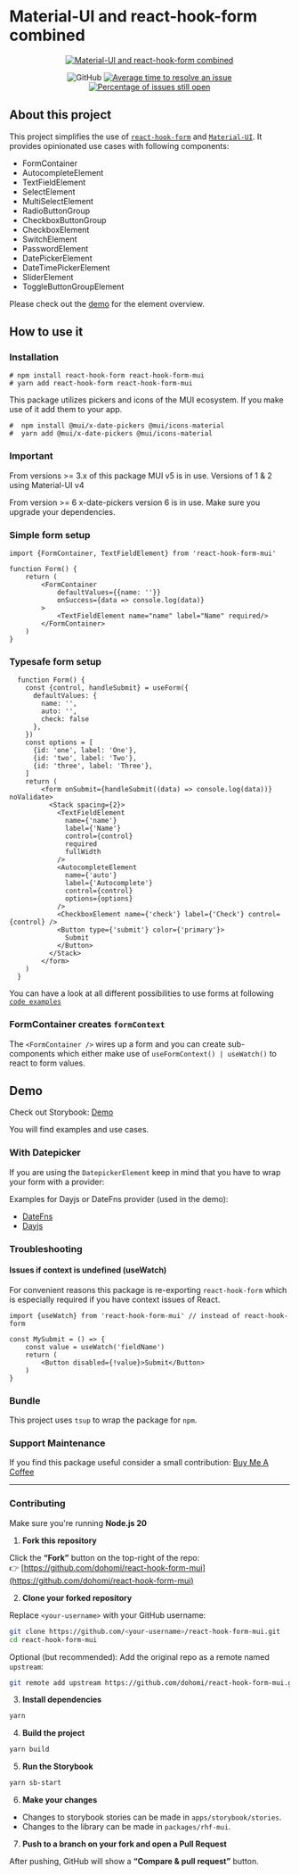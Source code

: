 # Material-UI and react-hook-form combined

<div align="center">
  <a href="https://react-hook-form-material-ui.vercel.app/" rel="noopener" target="_blank">
    <img src="./rhf-mui.png" alt="Material-UI and react-hook-form combined" />
  </a>
</div>

<div align="center">

![GitHub](https://img.shields.io/github/license/dohomi/react-hook-form-mui)
[![Average time to resolve an issue](http://isitmaintained.com/badge/resolution/dohomi/react-hook-form-mui.svg)](http://isitmaintained.com/project/dohomi/react-hook-form-mui 'Average time to resolve an issue')
[![Percentage of issues still open](http://isitmaintained.com/badge/open/dohomi/react-hook-form-mui.svg)](http://isitmaintained.com/project/dohomi/react-hook-form-mui 'Percentage of issues still open')

</div>

## About this project

This project simplifies the use of [`react-hook-form`](https://github.com/react-hook-form/react-hook-form)
and [`Material-UI`](https://github.com/mui/material-ui). It provides opinionated use cases with following
components:

* FormContainer
* AutocompleteElement
* TextFieldElement
* SelectElement
* MultiSelectElement
* RadioButtonGroup
* CheckboxButtonGroup
* CheckboxElement
* SwitchElement
* PasswordElement
* DatePickerElement
* DateTimePickerElement
* SliderElement
* ToggleButtonGroupElement

Please check out the [demo](https://react-hook-form-material-ui.vercel.app/) for the element overview.

## How to use it

### Installation

```console
# npm install react-hook-form react-hook-form-mui
# yarn add react-hook-form react-hook-form-mui
```

This package utilizes pickers and icons of the MUI ecosystem. If you make use of it add them to your app.

```console
#  npm install @mui/x-date-pickers @mui/icons-material
#  yarn add @mui/x-date-pickers @mui/icons-material
```

### Important

From versions >= 3.x of this package MUI v5 is in use. Versions of 1 & 2 using Material-UI v4

From version >= 6 x-date-pickers version 6 is in use. Make sure you upgrade your dependencies.

### Simple form setup

```tsx
import {FormContainer, TextFieldElement} from 'react-hook-form-mui'

function Form() {
    return (
        <FormContainer
            defaultValues={{name: ''}}
            onSuccess={data => console.log(data)}
        >
            <TextFieldElement name="name" label="Name" required/>
        </FormContainer>
    )
}
```

### Typesafe form setup

```tsx
  function Form() {
    const {control, handleSubmit} = useForm({
      defaultValues: {
        name: '',
        auto: '',
        check: false
      },
    })
    const options = [
      {id: 'one', label: 'One'},
      {id: 'two', label: 'Two'},
      {id: 'three', label: 'Three'},
    ]
    return (
        <form onSubmit={handleSubmit((data) => console.log(data))} noValidate>
          <Stack spacing={2}>
            <TextFieldElement
              name={'name'}
              label={'Name'}
              control={control}
              required
              fullWidth
            />
            <AutocompleteElement
              name={'auto'}
              label={'Autocomplete'}
              control={control}
              options={options}
            />
            <CheckboxElement name={'check'} label={'Check'} control={control} />
            <Button type={'submit'} color={'primary'}>
              Submit
            </Button>
          </Stack>
        </form>
    )
  }
```

You can have a look at all different possibilities to use forms at following [`code examples`](apps/storybook/stories/FormContainer.stories.tsx)

### FormContainer creates `formContext`

The `<FormContainer />` wires up a form and you can create sub-components which either make use
of `useFormContext() | useWatch()` to react to form values.

## Demo

Check out Storybook: [Demo](https://react-hook-form-material-ui.vercel.app)

You will find examples and use cases.

### With Datepicker

If you are using the `DatepickerElement` keep in mind that you have to wrap your form with a provider:

Examples for Dayjs or DateFns provider (used in the demo):

* [DateFns](/packages/rhf-mui/src/DateFnsProvider.tsx)
* [Dayjs](/packages/rhf-mui/src/DateFnsProvider.tsx)

### Troubleshooting

#### Issues if context is undefined (useWatch)

For convenient reasons this package is re-exporting `react-hook-form` which is especially required if you have context
issues of React.

```tsx
import {useWatch} from 'react-hook-form-mui' // instead of react-hook-form

const MySubmit = () => {
    const value = useWatch('fieldName')
    return (
        <Button disabled={!value}>Submit</Button>
    )
}
```

### Bundle

This project uses `tsup` to wrap the package for `npm`.


### Support Maintenance
If you find this package useful consider a small contribution:
[Buy Me A Coffee](https://www.buymeacoffee.com/dohomi)

---

### Contributing

Make sure you're running **Node.js 20**

1. **Fork this repository**

Click the **“Fork”** button on the top-right of the repo:  
👉 [https://github.com/dohomi/react-hook-form-mui](https://github.com/dohomi/react-hook-form-mui)

2. **Clone your forked repository**

Replace `<your-username>` with your GitHub username:

```bash
git clone https://github.com/<your-username>/react-hook-form-mui.git
cd react-hook-form-mui
```

Optional (but recommended): Add the original repo as a remote named `upstream`:

```bash
git remote add upstream https://github.com/dohomi/react-hook-form-mui.git
```

3. **Install dependencies**

```bash
yarn
```

4. **Build the project**

```bash
yarn build
```

5. **Run the Storybook**

```bash
yarn sb-start
```

6. **Make your changes**
- Changes to storybook stories can be made in `apps/storybook/stories`. 
- Changes to the library can be made in `packages/rhf-mui`.

7. **Push to a branch on your fork and open a Pull Request**

After pushing, GitHub will show a **“Compare & pull request”** button.
